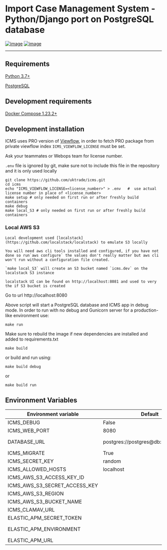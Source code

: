 # Import Case Management System - Python/Django port on PostgreSQL database

[![image](https://circleci.com/gh/uktrade/icms/tree/master.svg?style=svg)](https://circleci.com/gh/uktrade/icms/tree/master)
[![image](https://codecov.io/gh/uktrade/icms/branch/master/graph/badge.svg)](https://codecov.io/gh/uktrade/icms)

<!-- [![circle-ci-image]][circle-ci] -->
<!-- [![codecov-image]][codecov] -->

---

## Requirements

[Python 3.7+](https://www.python.org/downloads/release/python-372/)


[PostgreSQL](https://www.postgresql.org/)

## Development requirements

[Docker Compose 1.23.2+](https://docs.docker.com/compose/)



## Development installation

  ICMS uses PRO version of [Viewflow](http://viewflow.io/), in order to fetch PRO package from private viewflow index `ICMS_VIEWFLOW_LICENSE` must be set.

  Ask your teammates or Webops team for license number.

  `.env` file is ignored by git, make sure not to include this file in the repository and it is only used locally

    git clone https://github.com/uktrade/icms.git
    cd icms
    echo "ICMS_VIEWFLOW_LICENSE=<license_number>" > .env   #  use actual license number in place of <license_number>
    make setup # only needed on first run or after freshly build containers
    make debug
    make local_S3 # only needed on first run or after freshly build containers

### Local AWS S3
    Local development used [localstack](https://github.com/localstack/localstack) to emulate S3 locally

    You will need aws cli tools installed and configured, if you have not done so run`aws configure` the values don't really matter but aws cli won't run without a configuration file created.

    `make local_S3` will create an S3 bucket named `icms.dev` on the localstack S3 instance

    localstack UI can be found on http://localhost:8081 and used to very the if S3 bucket is created

Go to url http://localhost:8080

Above script will start a PostgreSQL database and ICMS app in debug mode. In order to run with no debug and Gunicorn server for a production-like environment use:

    make run

Make sure to rebuild the image if new dependencies are installed and added to requirements.txt

    make build

or build and run using:

    make build debug

or

    make build run


## Environment Variables

| Environment variable              | Default                                    | Notes                                                  |
| --------------------------------- | ------------------------------------------ | ---------------------------------                      |
| ICMS_DEBUG                        | False                                      |                                                        |
| ICMS_WEB_PORT                     | 8080                                       |                                                        |
| DATABASE_URL                      | postgres://postgres@db:5432/postgres       | Format postgres://username/password@host:port/database |
| ICMS_MIGRATE                      | True                                       | Runs Django migrate before starting the app            |
| ICMS_SECRET_KEY                   | random                                     | Django secret key                                      |
| ICMS_ALLOWED_HOSTS                | localhost                                  | Comma separated list of hosts                          |
| ICMS_AWS_S3_ACCESS_KEY_ID         |                                            | Access Key ID from AWS console                         |
| ICMS_AWS_S3_SECRET_ACCESS_KEY     |                                            | Secret Access Key from AWS console                     |
| ICMS_AWS_S3_REGION                |                                            | E.g. eu-west-2                                         |
| ICMS_AWS_S3_BUCKET_NAME           |                                            | E.g. ICMS                                              |
| ICMS_CLAMAV_URL                   |                                            | E.g. https://test:pass@clamav.digital/v2/scan          |
| ELASTIC_APM_SECRET_TOKEN          |                                            | Elastic APM server secret token for sending metrics    |
| ELASTIC_APM_ENVIRONMENT          |                                             | ICMS deployment env to separate metrics per env. e.g. prod|
| ELASTIC_APM_URL          |                                                     | Elastic APM server URL                                 |

